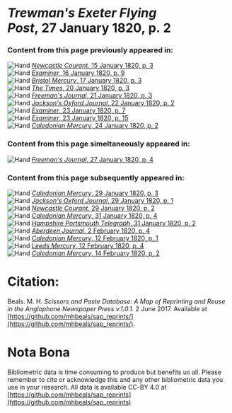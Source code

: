 # *Trewman's Exeter Flying Post*, 27 January 1820, p. 2  
  
### Content from this page previously appeared in:  
![Hand](http://scissorsandpaste.net/wp-content/uploads/2017/06/smallhandpointer.png) [*Newcastle Courant*, 15 January 1820, p. 3](https://mhbeals.github.io/sap_html/Newcastle-Courant/Newcastle-Courant-15-January-1820-p-3)  
![Hand](http://scissorsandpaste.net/wp-content/uploads/2017/06/smallhandpointer.png) [*Examiner*, 16 January 1820, p. 9](https://mhbeals.github.io/sap_html/Examiner/Examiner-16-January-1820-p-9)  
![Hand](http://scissorsandpaste.net/wp-content/uploads/2017/06/smallhandpointer.png) [*Bristol Mercury*, 17 January 1820, p. 3](https://mhbeals.github.io/sap_html/Bristol-Mercury/Bristol-Mercury-17-January-1820-p-3)  
![Hand](http://scissorsandpaste.net/wp-content/uploads/2017/06/smallhandpointer.png) [*The Times*, 20 January 1820, p. 3](https://mhbeals.github.io/sap_html/The-Times/The-Times-20-January-1820-p-3)  
![Hand](http://scissorsandpaste.net/wp-content/uploads/2017/06/smallhandpointer.png) [*Freeman's Journal*, 21 January 1820, p. 3](https://mhbeals.github.io/sap_html/Freeman's-Journal/Freeman's-Journal-21-January-1820-p-3)  
![Hand](http://scissorsandpaste.net/wp-content/uploads/2017/06/smallhandpointer.png) [*Jackson's Oxford Journal*, 22 January 1820, p. 2](https://mhbeals.github.io/sap_html/Jackson's-Oxford-Journal/Jackson's-Oxford-Journal-22-January-1820-p-2)  
![Hand](http://scissorsandpaste.net/wp-content/uploads/2017/06/smallhandpointer.png) [*Examiner*, 23 January 1820, p. 7](https://mhbeals.github.io/sap_html/Examiner/Examiner-23-January-1820-p-7)  
![Hand](http://scissorsandpaste.net/wp-content/uploads/2017/06/smallhandpointer.png) [*Examiner*, 23 January 1820, p. 15](https://mhbeals.github.io/sap_html/Examiner/Examiner-23-January-1820-p-15)  
![Hand](http://scissorsandpaste.net/wp-content/uploads/2017/06/smallhandpointer.png) [*Caledonian Mercury*, 24 January 1820, p. 2](https://mhbeals.github.io/sap_html/Caledonian-Mercury/Caledonian-Mercury-24-January-1820-p-2)  
  
### Content from this page simeltaneously appeared in:  
![Hand](http://scissorsandpaste.net/wp-content/uploads/2017/06/smallhandpointer.png) [*Freeman's Journal*, 27 January 1820, p. 4](https://mhbeals.github.io/sap_html/Freeman's-Journal/Freeman's-Journal-27-January-1820-p-4)  
  
### Content from this page subsequently appeared in:  
![Hand](http://scissorsandpaste.net/wp-content/uploads/2017/06/smallhandpointer.png) [*Caledonian Mercury*, 29 January 1820, p. 3](https://mhbeals.github.io/sap_html/Caledonian-Mercury/Caledonian-Mercury-29-January-1820-p-3)  
![Hand](http://scissorsandpaste.net/wp-content/uploads/2017/06/smallhandpointer.png) [*Jackson's Oxford Journal*, 29 January 1820, p. 1](https://mhbeals.github.io/sap_html/Jackson's-Oxford-Journal/Jackson's-Oxford-Journal-29-January-1820-p-1)  
![Hand](http://scissorsandpaste.net/wp-content/uploads/2017/06/smallhandpointer.png) [*Newcastle Courant*, 29 January 1820, p. 2](https://mhbeals.github.io/sap_html/Newcastle-Courant/Newcastle-Courant-29-January-1820-p-2)  
![Hand](http://scissorsandpaste.net/wp-content/uploads/2017/06/smallhandpointer.png) [*Caledonian Mercury*, 31 January 1820, p. 4](https://mhbeals.github.io/sap_html/Caledonian-Mercury/Caledonian-Mercury-31-January-1820-p-4)  
![Hand](http://scissorsandpaste.net/wp-content/uploads/2017/06/smallhandpointer.png) [*Hampshire Portsmouth Telegraph*, 31 January 1820, p. 2](https://mhbeals.github.io/sap_html/Hampshire-Portsmouth-Telegraph/Hampshire-Portsmouth-Telegraph-31-January-1820-p-2)  
![Hand](http://scissorsandpaste.net/wp-content/uploads/2017/06/smallhandpointer.png) [*Aberdeen Journal*, 2 February 1820, p. 4](https://mhbeals.github.io/sap_html/Aberdeen-Journal/Aberdeen-Journal-2-February-1820-p-4)  
![Hand](http://scissorsandpaste.net/wp-content/uploads/2017/06/smallhandpointer.png) [*Caledonian Mercury*, 12 February 1820, p. 1](https://mhbeals.github.io/sap_html/Caledonian-Mercury/Caledonian-Mercury-12-February-1820-p-1)  
![Hand](http://scissorsandpaste.net/wp-content/uploads/2017/06/smallhandpointer.png) [*Leeds Mercury*, 12 February 1820, p. 4](https://mhbeals.github.io/sap_html/Leeds-Mercury/Leeds-Mercury-12-February-1820-p-4)  
![Hand](http://scissorsandpaste.net/wp-content/uploads/2017/06/smallhandpointer.png) [*Caledonian Mercury*, 14 February 1820, p. 2](https://mhbeals.github.io/sap_html/Caledonian-Mercury/Caledonian-Mercury-14-February-1820-p-2)  


# Citation: 

Beals. M. H. *Scissors and Paste Database: A Map of Reprinting and Reuse in the Anglophone Newspaper Press v.1.0.1.* 2 June 2017. Available at [https://github.com/mhbeals/sap_reprints/](https://github.com/mhbeals/sap_reprints/). 

# Nota Bona

Bibliometric data is time consuming to produce but benefits us all. Please remember to cite or acknowledge this and any other bibliometric data you use in your research. All data is available CC-BY 4.0 at [https://github.com/mhbeals/sap_reprints](https://github.com/mhbeals/sap_reprints)